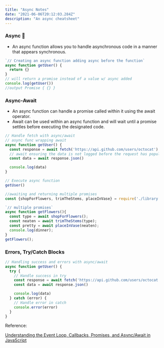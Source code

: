 ```yaml
---
title: "Async Notes"
date: "2021-06-06T20:12:03.284Z"
description: "An async cheatsheet"
---
```


### Async 📝

- An async function allows you to handle asynchronous code in a manner that appears synchronous.

```javascript
`// Creating an async function adding async before the function`
async function getUser() {
  return {}
}
// will return a promise instead of a value w/ async added
console.log(getUser())
//output Promise { {} }
```
### Async-Await

- An async function can handle a promise called within it using the await operator. 
- Await can be used within an async function and will wait until a promise settles before executing the designated code.

```js
// Handle fetch with async/await
// async func wrapping await 
async function getUser() {
  const response = await fetch('https://api.github.com/users/octocat')
  // await ensuring the data is not logged before the request has populated it w/data.
  const data = await response.json()

  console.log(data)
}

// Execute async function
getUser()
```
```javascript
//awaiting and returning multiple promises
const {shopForFlowers, trimTheStems, placeInVase} = require('./library.js');

`// multiple promises`
async function getFlowers(){
  const type = await shopForFlowers();
  const neaten = await trimTheStems(type);
  const pretty = await placeInVase(neaten);
  console.log(dinner);
}
getFlowers();
```

### Errors, Try/Catch Blocks
```javascript
// Handling success and errors with async/await
async function getUser() {
  try {
    // Handle success in try
    const response = await fetch('https://api.github.com/users/octocat')
    const data = await response.json()

    console.log(data)
  } catch (error) {
    // Handle error in catch
    console.error(error)
  }
}
```
Reference:

[Understanding the Event Loop, Callbacks, Promises, and Async/Await in JavaScript](https://www.digitalocean.com/community/tutorials/understanding-the-event-loop-callbacks-promises-and-async-await-in-javascript)